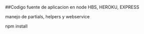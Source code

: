 ##Codigo fuente de aplicacion en node
HBS, HEROKU, EXPRESS

manejo de partials, helpers y webservice


npm install
